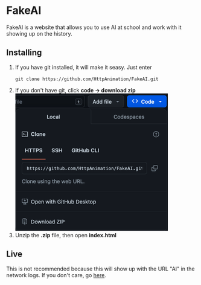# FakeAI
FakeAI is a website that allows you to use AI at school and work with it showing up on the history.

## Installing
1) If you have git installed, it will make it seasy. Just enter
    ```
    git clone https://github.com/HttpAnimation/FakeAI.git
    ```
2) If you don't have git, click **code -> download zip**
![Screenshot](Screen%20Shot%202024-01-18%20at%2023.33.34.png)
3) Unzip the **.zip** file, then open **index.html**

## Live
This is not recommended because this will show up with the URL "AI" in the network logs. If you don't care, go [here](https://httpanimation.github.io/FakeAI/).
